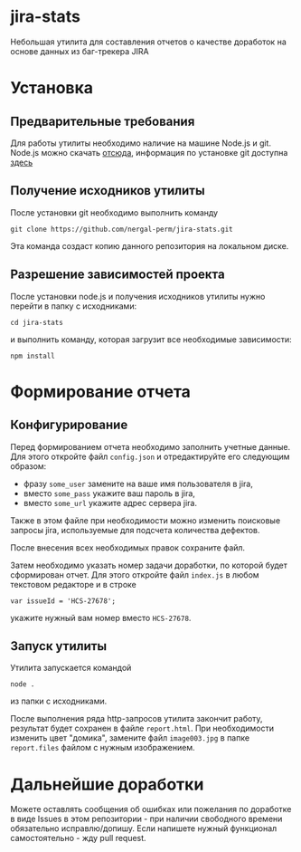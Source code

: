 # jira-stats

Небольшая утилита для составления отчетов о качестве доработок на основе данных из баг-трекера JIRA

# Установка

## Предварительные требования

Для работы утилиты необходимо наличие на машине Node.js и git. Node.js можно скачать [отсюда](https://nodejs.org/en/download/), информация по установке git доступна [здесь](https://git-scm.com/book/ru/v2/%D0%92%D0%B2%D0%B5%D0%B4%D0%B5%D0%BD%D0%B8%D0%B5-%D0%A3%D1%81%D1%82%D0%B0%D0%BD%D0%BE%D0%B2%D0%BA%D0%B0-Git)

## Получение исходников утилиты

После установки git необходимо выполнить команду 
```
git clone https://github.com/nergal-perm/jira-stats.git
```
Эта команда создаст копию данного репозитория на локальном диске.

## Разрешение зависимостей проекта

После установки node.js и получения исходников утилиты нужно перейти в папку с исходниками:
```
cd jira-stats
```
и выполнить команду, которая загрузит все необходимые зависимости:
```
npm install
```

# Формирование отчета

## Конфигурирование

Перед формированием отчета необходимо заполнить учетные данные. Для этого откройте файл `config.json` и отредактируйте его следующим образом:
* фразу `some_user` замените на ваше имя пользователя в jira,
* вместо `some_pass` укажите ваш пароль в jira,
* вместо `some_url` укажите адрес сервера jira.

Также в этом файле при необходимости можно изменить поисковые запросы jira, используемые для подсчета количества дефектов.

После внесения всех необходимых правок сохраните файл.

Затем необходимо указать номер задачи доработки, по которой будет сформирован отчет. Для этого откройте файл `index.js` в любом текстовом редакторе и в строке
```
var issueId = 'HCS-27678';
```
укажите нужный вам номер вместо `HCS-27678`.

## Запуск утилиты

Утилита запускается командой 
```
node .
``` 
из папки с исходниками.

После выполнения ряда http-запросов утилита закончит работу, результат будет сохранен в файле `report.html`.
При необходимости изменить цвет "домика", замените файл `image003.jpg` в папке `report.files` файлом с нужным изображением.

# Дальнейшие доработки

Можете оставлять сообщения об ошибках или пожелания по доработке в виде Issues в этом репозитории - при наличии свободного времени обязательно исправлю/допишу. Если напишете нужный функционал самостоятельно - жду pull request.


